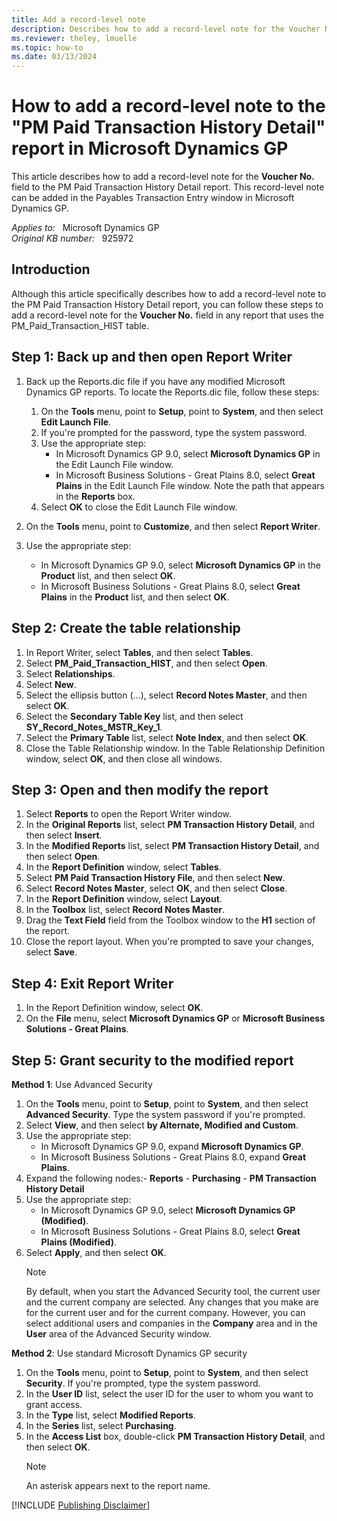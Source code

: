 ```yaml
---
title: Add a record-level note
description: Describes how to add a record-level note for the Voucher No. field to the PM Paid Transaction History Detail report.
ms.reviewer: theley, lmuelle
ms.topic: how-to
ms.date: 03/13/2024
---
```

# How to add a record-level note to the "PM Paid Transaction History Detail" report in Microsoft Dynamics GP

This article describes how to add a record-level note for the **Voucher No.** field to the PM Paid Transaction History Detail report. This record-level note can be added in the Payables Transaction Entry window in Microsoft Dynamics GP.

_Applies to:_ &nbsp; Microsoft Dynamics GP  
_Original KB number:_ &nbsp; 925972

## Introduction

Although this article specifically describes how to add a record-level note to the PM Paid Transaction History Detail report, you can follow these steps to add a record-level note for the **Voucher No.** field in any report that uses the PM_Paid_Transaction_HIST table.

## Step 1: Back up and then open Report Writer

1. Back up the Reports.dic file if you have any modified Microsoft Dynamics GP reports. To locate the Reports.dic file, follow these steps:

    1. On the **Tools** menu, point to **Setup**, point to **System**, and then select **Edit Launch File**.
    1. If you're prompted for the password, type the system password.
    1. Use the appropriate step:
        - In Microsoft Dynamics GP 9.0, select **Microsoft Dynamics GP** in the Edit Launch File window.
        - In Microsoft Business Solutions - Great Plains 8.0, select **Great Plains** in the Edit Launch File window. Note the path that appears in the **Reports** box.
    1. Select **OK** to close the Edit Launch File window.

2. On the **Tools** menu, point to **Customize**, and then select **Report Writer**.
3. Use the appropriate step:

    - In Microsoft Dynamics GP 9.0, select **Microsoft Dynamics GP** in the **Product** list, and then select **OK**.
    - In Microsoft Business Solutions - Great Plains 8.0, select **Great Plains** in the **Product** list, and then select **OK**.

## Step 2: Create the table relationship

1. In Report Writer, select **Tables**, and then select **Tables**.
2. Select **PM_Paid_Transaction_HIST**, and then select **Open**.
3. Select **Relationships**.
4. Select **New**.
5. Select the ellipsis button (...), select **Record Notes Master**, and then select **OK**.
6. Select the **Secondary Table Key** list, and then select **SY_Record_Notes_MSTR_Key_1**.
7. Select the **Primary Table** list, select **Note Index**, and then select **OK**.
8. Close the Table Relationship window. In the Table Relationship Definition window, select **OK**, and then close all windows.

## Step 3: Open and then modify the report

1. Select **Reports** to open the Report Writer window.
2. In the **Original Reports** list, select **PM Transaction History Detail**, and then select **Insert**.
3. In the **Modified Reports** list, select **PM Transaction History Detail**, and then select **Open**.
4. In the **Report Definition** window, select **Tables**.
5. Select **PM Paid Transaction History File**, and then select **New**.
6. Select **Record Notes Master**, select **OK**, and then select **Close**.
7. In the **Report Definition** window, select **Layout**.
8. In the **Toolbox** list, select **Record Notes Master**.
9. Drag the **Text Field** field from the Toolbox window to the **H1** section of the report.
10. Close the report layout. When you're prompted to save your changes, select **Save**.

## Step 4: Exit Report Writer

1. In the Report Definition window, select **OK**.
2. On the **File** menu, select **Microsoft Dynamics GP** or **Microsoft Business Solutions - Great Plains**.

## Step 5: Grant security to the modified report

**Method 1**: Use Advanced Security

1. On the **Tools** menu, point to **Setup**, point to **System**, and then select **Advanced Security**. Type the system password if you're prompted.
2. Select **View**, and then select **by Alternate, Modified and Custom**.
3. Use the appropriate step:
    - In Microsoft Dynamics GP 9.0, expand **Microsoft Dynamics GP**.
    - In Microsoft Business Solutions - Great Plains 8.0, expand **Great Plains**.
4. Expand the following nodes:- **Reports** - **Purchasing** - **PM Transaction History Detail**  
5. Use the appropriate step:
    - In Microsoft Dynamics GP 9.0, select **Microsoft Dynamics GP (Modified)**.
    - In Microsoft Business Solutions - Great Plains 8.0, select **Great Plains (Modified)**.
6. Select **Apply**, and then select **OK**.
    > [!NOTE]
    > By default, when you start the Advanced Security tool, the current user and the current company are selected. Any changes that you make are for the current user and for the current company. However, you can select additional users and companies in the **Company** area and in the **User** area of the Advanced Security window.

**Method 2**: Use standard Microsoft Dynamics GP security

1. On the **Tools** menu, point to **Setup**, point to **System**, and then select **Security**. If you're prompted, type the system password.
2. In the **User ID** list, select the user ID for the user to whom you want to grant access.
3. In the **Type** list, select **Modified Reports**.
4. In the **Series** list, select **Purchasing**.
5. In the **Access List** box, double-click **PM Transaction History Detail**, and then select **OK**.
    > [!NOTE]
    > An asterisk appears next to the report name.

[!INCLUDE [Publishing Disclaimer](../../includes/publishing-disclaimer.md)]

